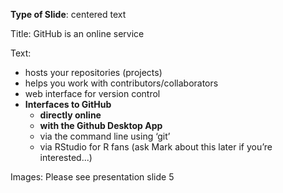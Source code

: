 **Type of Slide**: centered text

Title: GitHub is an online service

Text: 

* hosts your repositories (projects)
* helps you work with contributors/collaborators
* web interface for version control
* **Interfaces to GitHub**
  * **directly online**
  * **with the Github Desktop App** 
  * via the command line using ‘git’
  * via RStudio for R fans (ask Mark about this later if you’re interested...)

Images: Please see presentation slide 5

